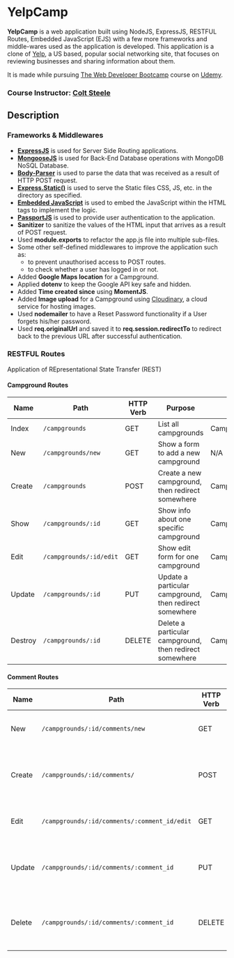 # YelpCamp

**YelpCamp** is a web application built using NodeJS, ExpressJS, RESTFUL Routes, Embedded JavaScript (EJS) with a few more frameworks and middle-wares used as the application is developed. This application is a clone of [Yelp](https://www.yelp.com/), a US based, popular social networking site, that focuses on reviewing businesses and sharing information about them.

It is made while pursuing [The Web Developer Bootcamp](https://www.udemy.com/the-web-developer-bootcamp/) course on [Udemy](https://www.udemy.com/).

### Course Instructor: [Colt Steele](https://www.linkedin.com/in/coltsteele/)

## Description

### Frameworks & Middlewares

* **[ExpressJS](https://expressjs.com/)** is used for Server Side Routing applications.
* **[MongooseJS](http://mongoosejs.com/)** is used for Back-End Database operations with MongoDB NoSQL Database.
* **[Body-Parser](https://github.com/expressjs/body-parser/)** is used to parse the data that was received as a result of HTTP POST request.
* **[Express.Static()](https://expressjs.com/en/starter/static-files.html)** is used to serve the Static files CSS, JS, etc. in the directory as specified.
* **[Embedded JavaScript]()** is used to embed the JavaScript within the HTML tags to implement the logic.
* **[PassportJS](www.passportjs.org/)** is used to provide user authentication to the application.
* **Sanitizer** to sanitize the values of the HTML input that arrives as a result of POST request.
* Used **module.exports** to refactor the app.js file into multiple sub-files.
* Some other self-defined middlewares to improve the application such as:
	* to prevent unauthorised access to POST routes.
	* to check whether a user has logged in or not.
* Added **Google Maps location** for a Campground.
* Applied **dotenv** to keep the Google API key safe and hidden.
* Added **Time created since** using **MomentJS**.
* Added **Image upload** for a Campground using [Cloudinary](https://cloudinary.com), a cloud service for hosting images.
* Used **nodemailer** to have a Reset Password functionality if a User forgets his/her password.
* Used **req.originalUrl** and saved it to **req.session.redirectTo** to redirect back to the previous URL after successful authentication.

### RESTFUL Routes

Application of REpresentational State Transfer (REST)

#### Campground Routes

| Name    | Path                    | HTTP Verb | Purpose                                                 | Mongoose Method                |
| ------- | ----------------------- | --------- | ------------------------------------------------------- | ------------------------------ |
| Index   | `/campgrounds`          | GET       | List all campgrounds                                    | Campground.find()              |
| New     | `/campgrounds/new`      | GET       | Show a form to add a new campground                     | N/A                            |
| Create  | `/campgrounds`          | POST      | Create a new campground, then redirect somewhere        | Campground.create()            |
| Show    | `/campgrounds/:id`      | GET       | Show info about one specific campground                 | Campground.findById()          |
| Edit    | `/campgrounds/:id/edit` | GET       | Show edit form for one campground                       | Campground.findById()          |
| Update  | `/campgrounds/:id`      | PUT       | Update a particular campground, then redirect somewhere | Campground.findByIdAndUpdate() |
| Destroy | `/campgrounds/:id`      | DELETE    | Delete a particular campground, then redirect somewhere | Campground.findByIdAndRemove() |

#### Comment Routes

| Name    | Path                                         | HTTP Verb | Purpose                                                 | Mongoose Method             |
| ------- | -------------------------------------------- | --------- | ------------------------------------------------------- | --------------------------- |
| New     | `/campgrounds/:id/comments/new`              | GET       | Show a form to add a new comment                        | N/A                         |
| Create  | `/campgrounds/:id/comments/`                 | POST      | Create a new comment, then redirect somewhere           | Comment.create()            |
| Edit    | `/campgrounds/:id/comments/:comment_id/edit` | GET       | Show edit form for one comment                          | Comment.findById()          |
| Update  | `/campgrounds/:id/comments/:comment_id`      | PUT       | Update a particular comment, then redirect somewhere    | Comment.findByIdAndUpdate() |
| Delete  | `/campgrounds/:id/comments/:comment_id`      | DELETE    | Delete a particular comment, then redirect somewhere    | Comment.findByIdAndRemove() |


